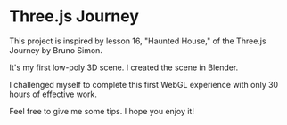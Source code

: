 # Three.js Journey

This project is inspired by lesson 16, "Haunted House," of the Three.js Journey by Bruno Simon.

It's my first low-poly 3D scene. I created the scene in Blender.

I challenged myself to complete this first WebGL experience with only 30 hours of effective work.

Feel free to give me some tips. I hope you enjoy it!
